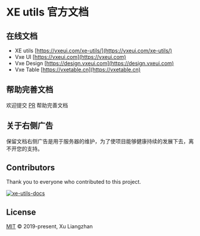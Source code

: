 # XE utils 官方文档

## 在线文档

* XE utils [https://vxeui.com/xe-utils/](https://vxeui.com/xe-utils/)
* Vxe UI [https://vxeui.com](https://vxeui.com)
* Vxe Design [https://design.vxeui.com](https://design.vxeui.com)
* Vxe Table [https://vxetable.cn](https://vxetable.cn)

## 帮助完善文档

欢迎提交 [PR](https://github.com/x-extends/xe-utils-docs/pulls) 帮助完善文档

## 关于右侧广告

保留文档右侧广告是用于服务器的维护，为了使项目能够健康持续的发展下去，离不开您的支持。

## Contributors

Thank you to everyone who contributed to this project.

[![xe-utils-docs](https://contrib.rocks/image?repo=x-extends/xe-utils-docs)](https://github.com/x-extends/xe-utils-docs/graphs/contributors)

## License

[MIT](LICENSE) © 2019-present, Xu Liangzhan
